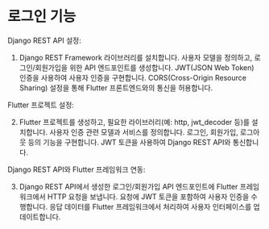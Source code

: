 # 로그인 기능

Django REST API 설정:

1. Django REST Framework 라이브러리를 설치합니다.
사용자 모델을 정의하고, 로그인/회원가입을 위한 API 엔드포인트를 생성합니다.
JWT(JSON Web Token) 인증을 사용하여 사용자 인증을 구현합니다.
CORS(Cross-Origin Resource Sharing) 설정을 통해 Flutter 프론트엔드와의 통신을 허용합니다.


Flutter 프로젝트 설정:

2. Flutter 프로젝트를 생성하고, 필요한 라이브러리(예: http, jwt_decoder 등)를 설치합니다.
사용자 인증 관련 모델과 서비스를 정의합니다.
로그인, 회원가입, 로그아웃 등의 기능을 구현합니다.
JWT 토큰을 사용하여 Django REST API와 통신합니다.


Django REST API와 Flutter 프레임워크 연동:

3. Django REST API에서 생성한 로그인/회원가입 API 엔드포인트에 Flutter 프레임워크에서 HTTP 요청을 보냅니다.
요청에 JWT 토큰을 포함하여 사용자 인증을 수행합니다.
응답 데이터를 Flutter 프레임워크에서 처리하여 사용자 인터페이스를 업데이트합니다.
